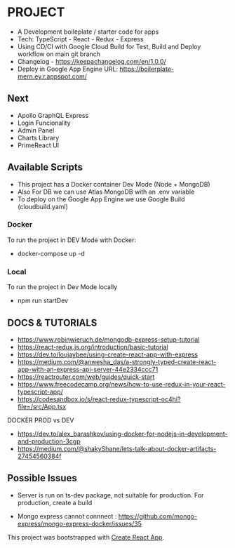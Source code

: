 # PROJECT
- A Development boileplate / starter code for apps
- Tech: TypeScript - React - Redux - Express 
- Using CD/CI with Google Cloud Build for Test, Build and Deploy workflow on main git branch
- Changelog - https://keepachangelog.com/en/1.0.0/
- Deploy in Google App Engine URL: https://boilerplate-mern.ey.r.appspot.com/

## Next 
- Apollo GraphQL Express
- Login Funcionality 
- Admin Panel
- Charts Library
- PrimeReact UI 

## Available Scripts
 - This project has a Docker container Dev Mode (Node + MongoDB)
 - Also For DB we can use Atlas MongoDB with an .env variable
 - To deploy on the Google App Engine we use Google Build (cloudbuild.yaml)

### Docker 
 To run the project in DEV Mode with Docker: 
- docker-compose up -d
### Local 
To run the project in Dev Mode locally
- npm run startDev 


## DOCS & TUTORIALS
- https://www.robinwieruch.de/mongodb-express-setup-tutorial
- https://react-redux.js.org/introduction/basic-tutorial
- https://dev.to/loujaybee/using-create-react-app-with-express
- https://medium.com/@anwesha_das/a-strongly-typed-create-react-app-with-an-express-api-server-44e2334ccc71
- https://reactrouter.com/web/guides/quick-start
- https://www.freecodecamp.org/news/how-to-use-redux-in-your-react-typescript-app/
- https://codesandbox.io/s/react-redux-typescript-oc4hi?file=/src/App.tsx

DOCKER PROD vs DEV
 - https://dev.to/alex_barashkov/using-docker-for-nodejs-in-development-and-production-3cgp
 - https://medium.com/@shakyShane/lets-talk-about-docker-artifacts-27454560384f
 

## Possible Issues
- Server is run on ts-dev package, not suitable for production. For production, create a build

- Mongo express cannot connnect : https://github.com/mongo-express/mongo-express-docker/issues/35


This project was bootstrapped with [Create React App](https://github.com/facebook/create-react-app).


